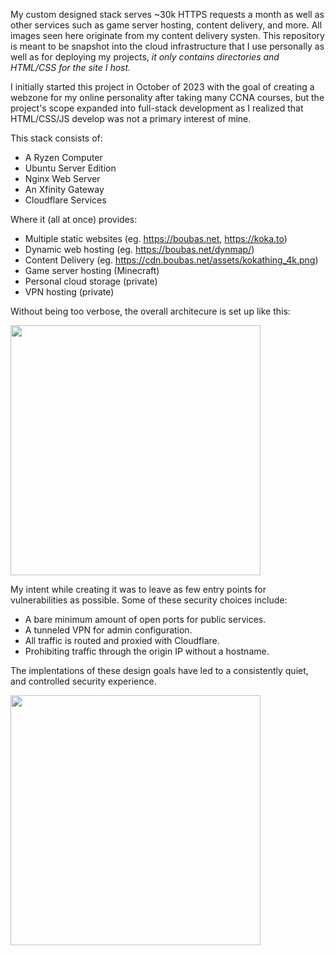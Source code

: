 My custom designed stack serves ~30k HTTPS requests a month as well as other services such as game server hosting, content delivery, and more. All images seen here originate from my content delivery systen. This repository is meant to be snapshot into the cloud infrastructure that I use personally as well as for deploying my projects, *it only contains directories and HTML/CSS for the site I host.*
  
I initially started this project in October of 2023 with the goal of creating a webzone for my online personality after taking many CCNA courses, but the project's scope expanded into full-stack development as I realized that HTML/CSS/JS develop was not a primary interest of mine.

This stack consists of:
 - A Ryzen Computer
 - Ubuntu Server Edition
 - Nginx Web Server
 - An Xfinity Gateway
 - Cloudflare Services

Where it (all at once) provides:
 - Multiple static websites (eg. https://boubas.net, https://koka.to)
 - Dynamic web hosting (eg. https://boubas.net/dynmap/)
 - Content Delivery (eg. https://cdn.boubas.net/assets/kokathing_4k.png)
 - Game server hosting (Minecraft)
 - Personal cloud storage (private)
 - VPN hosting (private)

Without being too verbose, the overall architecure is set up like this:

<img src="https://cdn.boubas.net/github/architecture.png" width="400">

My intent while creating it was to leave as few entry points for vulnerabilities as possible. Some of these security choices include:
 - A bare minimum amount of open ports for public services.
 - A tunneled VPN for admin configuration.
 - All traffic is routed and proxied with Cloudflare.
 - Prohibiting traffic through the origin IP without a hostname.  
 
 The implentations of these design goals have led to a consistently quiet, and controlled security experience.
 
 <img src="https://cdn.boubas.net/github/cloudflarestats.png" width="400">

